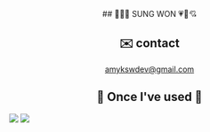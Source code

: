 <div align="center">
##  🌈💝🌸 SUNG WON 💗💞💘
<br>

## ✉️ contact
amykswdev@gmail.com
<br>

## 🔨 Once I've used 🔨
<div style="display:flex; flex-direction:column; align-items:flex-start;">
    <div>
        <img src="https://img.shields.io/badge/Python-3776AB?style=for-the-badge&logo=Python&logoColor=white"> 
        <img src="https://img.shields.io/badge/Git-F05032?style=for-the-badge&logo=Git&logoColor=white"> 
</div><br>
</div>
</div>
